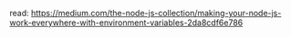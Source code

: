 read:
https://medium.com/the-node-js-collection/making-your-node-js-work-everywhere-with-environment-variables-2da8cdf6e786
